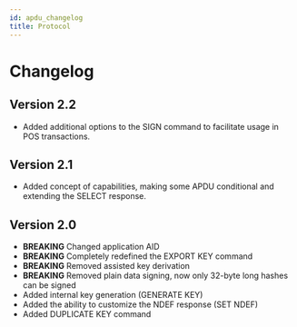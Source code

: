 ```yaml
---
id: apdu_changelog
title: Protocol
---
```


# Changelog

## Version 2.2
* Added additional options to the SIGN command to facilitate usage in POS transactions.

## Version 2.1
* Added concept of capabilities, making some APDU conditional and extending the SELECT response.

## Version 2.0
* **BREAKING** Changed application AID
* **BREAKING** Completely redefined the EXPORT KEY command
* **BREAKING** Removed assisted key derivation
* **BREAKING** Removed plain data signing, now only 32-byte long hashes can be signed
* Added internal key generation (GENERATE KEY)
* Added the ability to customize the NDEF response (SET NDEF)
* Added DUPLICATE KEY command